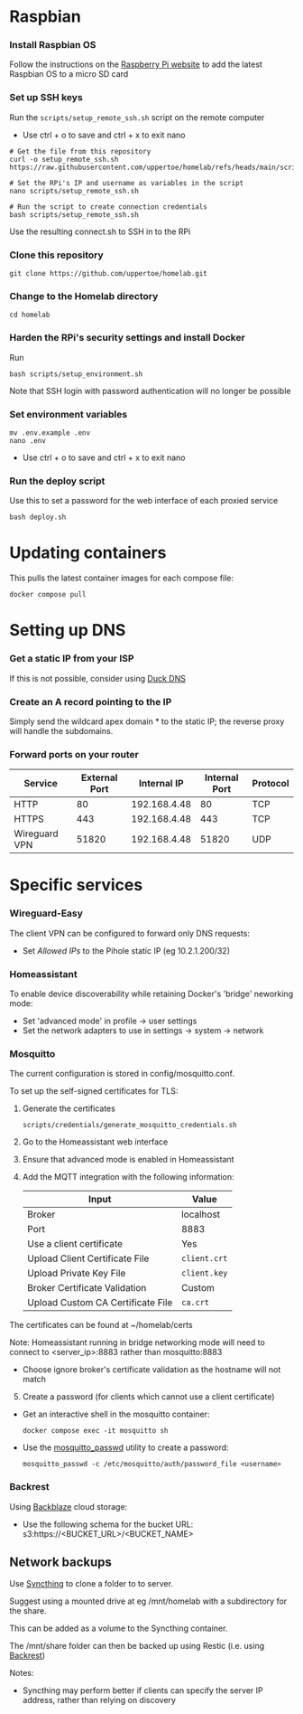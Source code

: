 # Raspbian
### Install Raspbian OS
Follow the instructions on the [Raspberry Pi website](https://www.raspberrypi.com/documentation/computers/getting-started.html#raspberry-pi-imager) to add the latest Raspbian OS to a micro SD card

### Set up SSH keys
Run the `scripts/setup_remote_ssh.sh` script on the remote computer
- Use ctrl + o to save and ctrl + x to exit nano

```
# Get the file from this repository
curl -o setup_remote_ssh.sh https://raw.githubusercontent.com/uppertoe/homelab/refs/heads/main/scripts/setup_remote_ssh.sh

# Set the RPi's IP and username as variables in the script
nano scripts/setup_remote_ssh.sh

# Run the script to create connection credentials
bash scripts/setup_remote_ssh.sh
```

Use the resulting connect.sh to SSH in to the RPi

### Clone this repository
```
git clone https://github.com/uppertoe/homelab.git
```

### Change to the Homelab directory
```
cd homelab
```

### Harden the RPi's security settings and install Docker
Run 
```
bash scripts/setup_environment.sh
```

Note that SSH login with password authentication will no longer be possible

### Set environment variables
```
mv .env.example .env
nano .env
```
- Use ctrl + o to save and ctrl + x to exit nano

### Run the deploy script
Use this to set a password for the web interface of each proxied service

```
bash deploy.sh
```

# Updating containers
This pulls the latest container images for each compose file:

```
docker compose pull
```

# Setting up DNS
### Get a static IP from your ISP
If this is not possible, consider using [Duck DNS](https://www.duckdns.org/)

### Create an A record pointing to the IP
Simply send the wildcard apex domain * to the static IP; the reverse proxy will handle the subdomains.

### Forward ports on your router
| Service | External Port | Internal IP | Internal Port | Protocol |
|---------|---------------|-------------|---------------|----------|
| HTTP | 80 | 192.168.4.48 | 80 | TCP |
| HTTPS | 443 | 192.168.4.48 | 443 | TCP |
| Wireguard VPN | 51820 | 192.168.4.48 | 51820 | UDP |

# Specific services

### Wireguard-Easy
The client VPN can be configured to forward only DNS requests:
- Set *Allowed IPs* to the Pihole static IP (eg 10.2.1.200/32)

### Homeassistant
To enable device discoverability while retaining Docker's 'bridge' neworking mode:
- Set 'advanced mode' in profile -> user settings
- Set the network adapters to use in settings -> system -> network

### Mosquitto
The current configuration is stored in config/mosquitto.conf.

To set up the self-signed certificates for TLS:
1. Generate the certificates
    ```
    scripts/credentials/generate_mosquitto_credentials.sh
    ```
2. Go to the Homeassistant web interface
3. Ensure that advanced mode is enabled in Homeassistant
4. Add the MQTT integration with the following information:

    | **Input**                          | **Value**    |
    |------------------------------------|--------------|
    | Broker                             | localhost    |
    | Port                               | 8883         |
    | Use a client certificate           | Yes          |
    | Upload Client Certificate File     | `client.crt` |
    | Upload Private Key File            | `client.key` |
    | Broker Certificate Validation      | Custom       |
    | Upload Custom CA Certificate File  | `ca.crt`     |

The certificates can be found at ~/homelab/certs

Note: Homeassistant running in bridge networking mode will need to connect to <server_ip>:8883 rather than mosquitto:8883
- Choose ignore broker's certificate validation as the hostname will not match

5. Create a password (for clients which cannot use a client certificate)
- Get an interactive shell in the mosquitto container:
    ```
    docker compose exec -it mosquitto sh
    ```
- Use the [mosquitto_passwd](https://mosquitto.org/documentation/authentication-methods/) utility to create a password:
    ```
    mosquitto_passwd -c /etc/mosquitto/auth/password_file <username>
    ```

### Backrest

Using [Backblaze](https://www.backblaze.com) cloud storage:
- Use the following schema for the bucket URL: s3:https://<BUCKET_URL>/<BUCKET_NAME>

## Network backups
Use [Syncthing](https://syncthing.net/) to clone a folder to to server.

Suggest using a mounted drive at eg /mnt/homelab with a subdirectory for the share.

This can be added as a volume to the Syncthing container.

The /mnt/share folder can then be backed up using Restic (i.e. using [Backrest](https://github.com/garethgeorge/backrest))

Notes:
- Syncthing may perform better if clients can specify the server IP address, rather than relying on discovery